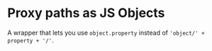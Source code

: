 Proxy paths as JS Objects
=========================

A  wrapper that lets you use `object.property` instead of `'object/' + property + '/'`.